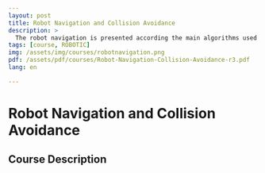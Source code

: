 ```yaml
---
layout: post
title: Robot Navigation and Collision Avoidance
description: >
  The robot navigation is presented according the main algorithms used today. Associated features like configuration space, nature of navigation and usages are also discussed
tags: [course, ROBOTIC]
img: /assets/img/courses/robotnavigation.png
pdf: /assets/pdf/courses/Robot-Navigation-Collision-Avoidance-r3.pdf
lang: en

---
```

# Robot Navigation and Collision Avoidance
## Course Description
